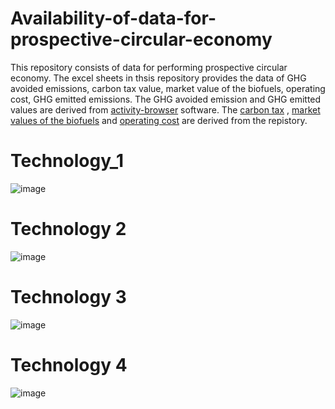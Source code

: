 # Availability-of-data-for-prospective-circular-economy
This repository consists of data for performing prospective circular economy. The excel sheets in thsis repository provides the data of GHG avoided emissions, carbon tax value, market value of the biofuels, operating cost, GHG emitted emissions. The GHG avoided emission and GHG emitted values are derived from [activity-browser](https://github.com/LCA-ActivityBrowser/activity-browser) software. 
The [carbon tax](https://github.com/safdarabbas123/Future_Price_of_Biomass_Electricity_based_on_REMIND2.1/tree/main) , 
[market values of the biofuels](https://github.com/safdarabbas123/Future_Price_of_Biomass_Electricity_based_on_REMIND2.1/tree/main) and 
[operating cost](https://github.com/safdarabbas123/Future_Price_of_Biomass_Electricity_based_on_REMIND2.1/tree/main) are derived from the repistory. 
#  Technology_1
![image](https://github.com/user-attachments/assets/59a1a3ad-7f35-4d9c-bd2f-82b80b8f0b86)
#  Technology 2
![image](https://github.com/user-attachments/assets/e80b4586-77fb-45f9-8c58-97531d53bb3c)
#  Technology 3
![image](https://github.com/user-attachments/assets/e694e9db-e5d5-4928-bd7c-536ad0fdfea4)
#  Technology 4
![image](https://github.com/user-attachments/assets/ecad56eb-6e50-4110-9a60-e0fd4d077387)






